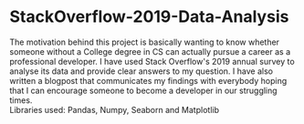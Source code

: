# StackOverflow-2019-Data-Analysis
The motivation behind this project is basically wanting to know whether someone without a College degree in CS can actually pursue a career as a professional developer. I have used Stack Overflow's 2019 annual survey to analyse its data and provide clear answers to my question. I have also written a blogpost that communicates my findings with everybody hoping that I can encourage someone to become a developer in our struggling times.    
Libraries used: Pandas, Numpy, Seaborn and Matplotlib
